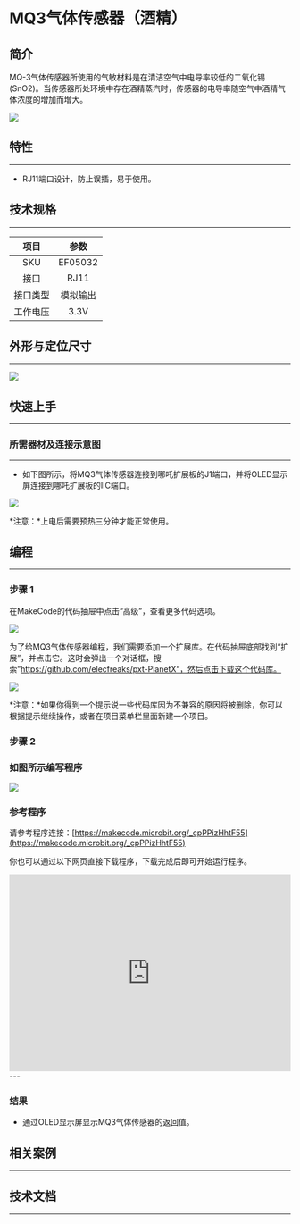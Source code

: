 # MQ3气体传感器（酒精）

## 简介
MQ-3气体传感器所使用的气敏材料是在清洁空气中电导率较低的二氧化锡(SnO2)。当传感器所处环境中存在酒精蒸汽时，传感器的电导率随空气中酒精气体浓度的增加而增大。

![](./images/05032_01.png)

## 特性
---
- RJ11端口设计，防止误插，易于使用。
## 技术规格
---

项目 | 参数 
:-: | :-: 
SKU|EF05032
接口|RJ11
接口类型|模拟输出
工作电压|3.3V






## 外形与定位尺寸
---


![](./images/05032_02.png)


## 快速上手
---

### 所需器材及连接示意图
---

- 如下图所示，将MQ3气体传感器连接到哪吒扩展板的J1端口，并将OLED显示屏连接到哪吒扩展板的IIC端口。


![](./images/05032_03.png)

*注意：*上电后需要预热三分钟才能正常使用。

## 编程
---

### 步骤 1
在MakeCode的代码抽屉中点击“高级”，查看更多代码选项。

![](./images/05001_04.png)

为了给MQ3气体传感器编程，我们需要添加一个扩展库。在代码抽屉底部找到“扩展”，并点击它。这时会弹出一个对话框，搜索”https://github.com/elecfreaks/pxt-PlanetX“，然后点击下载这个代码库。

![](./images/05001_05.png)

*注意：*如果你得到一个提示说一些代码库因为不兼容的原因将被删除，你可以根据提示继续操作，或者在项目菜单栏里面新建一个项目。
### 步骤 2
### 如图所示编写程序

![](./images/05032_06.png)


### 参考程序
请参考程序连接：[https://makecode.microbit.org/_cpPPizHhtF55](https://makecode.microbit.org/_cpPPizHhtF55)

你也可以通过以下网页直接下载程序，下载完成后即可开始运行程序。

<div style="position:relative;height:0;padding-bottom:70%;overflow:hidden;"><iframe style="position:absolute;top:0;left:0;width:100%;height:100%;" src="https://makecode.microbit.org/#pub:_cpPPizHhtF55" frameborder="0" sandbox="allow-popups allow-forms allow-scripts allow-same-origin"></iframe></div>  
---

### 结果
- 通过OLED显示屏显示MQ3气体传感器的返回值。
## 相关案例
---

## 技术文档
---
